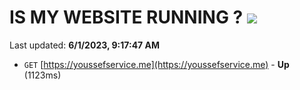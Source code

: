 # IS MY WEBSITE RUNNING ? [![](https://img.shields.io/static/v1?label=Sponsor&message=%E2%9D%A4&logo=GitHub&color=%23fe8e86)](https://github.com/sponsors/<username>)

Last updated: **6/1/2023, 9:17:47 AM**

- `GET` [https://youssefservice.me](https://youssefservice.me) - **Up** (1123ms)
